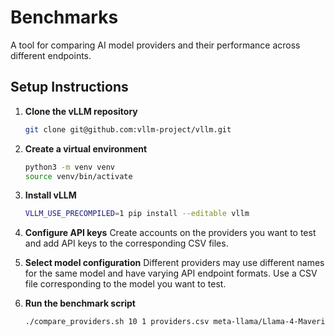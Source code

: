 # Benchmarks

A tool for comparing AI model providers and their performance across different endpoints.

## Setup Instructions

1. **Clone the vLLM repository**
   ```bash
   git clone git@github.com:vllm-project/vllm.git
   ```

2. **Create a virtual environment**
   ```bash
   python3 -m venv venv
   source venv/bin/activate
   ```

3. **Install vLLM**
   ```bash
   VLLM_USE_PRECOMPILED=1 pip install --editable vllm
   ```

4. **Configure API keys**
   Create accounts on the providers you want to test and add API keys to the corresponding CSV files.

5. **Select model configuration**
   Different providers may use different names for the same model and have varying API endpoint formats. Use a CSV file corresponding to the model you want to test.

6. **Run the benchmark script**
   ```bash
   ./compare_providers.sh 10 1 providers.csv meta-llama/Llama-4-Maverick-17B-128E-Instruct
   ```

